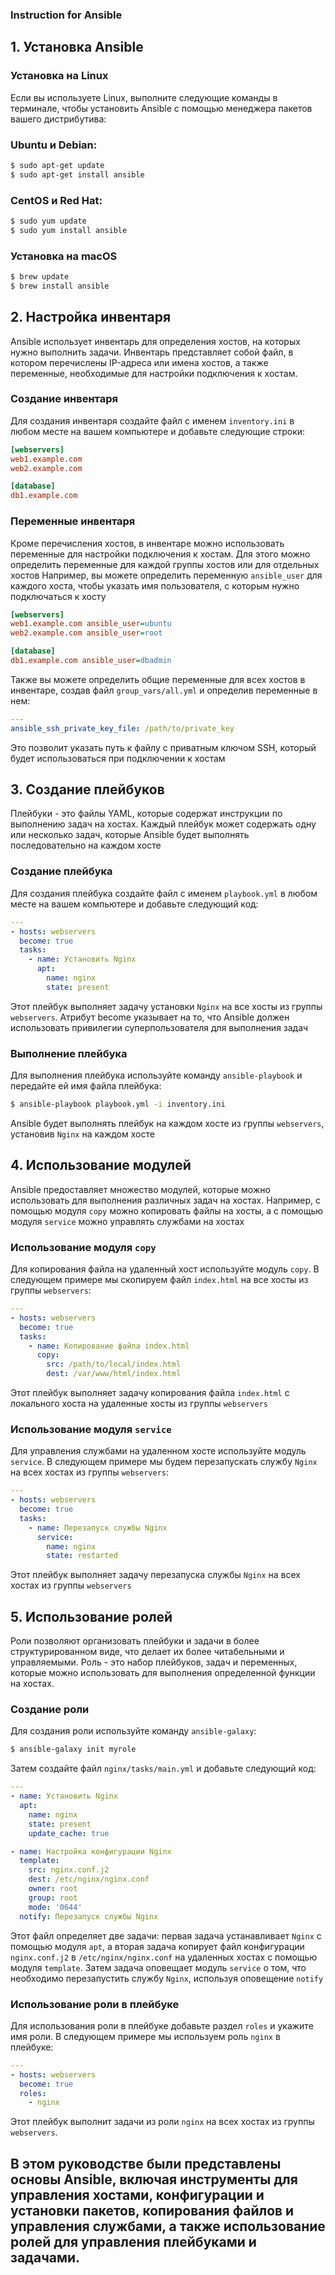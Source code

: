### Instruction for Ansible

## 1. Установка Ansible
### Установка на Linux
Если вы используете Linux, выполните следующие команды в терминале, чтобы установить Ansible с помощью менеджера пакетов вашего дистрибутива:
### Ubuntu и Debian:
```bash
$ sudo apt-get update
$ sudo apt-get install ansible
```
### CentOS и Red Hat:
```bash
$ sudo yum update
$ sudo yum install ansible
```
### Установка на macOS
```bash
$ brew update
$ brew install ansible
```

## 2. Настройка инвентаря
Ansible использует инвентарь для определения хостов, на которых нужно выполнить задачи. Инвентарь представляет собой файл, в котором перечислены IP-адреса или имена хостов, а также переменные, необходимые для настройки подключения к хостам.
### Создание инвентаря
Для создания инвентаря создайте файл с именем `inventory.ini` в любом месте на вашем компьютере и добавьте следующие строки:
```ini
[webservers]
web1.example.com
web2.example.com

[database]
db1.example.com

```
### Переменные инвентаря
Кроме перечисления хостов, в инвентаре можно использовать переменные для настройки подключения к хостам. Для этого можно определить переменные для каждой группы хостов или для отдельных хостов
Например, вы можете определить переменную `ansible_user` для каждого хоста, чтобы указать имя пользователя, с которым нужно подключаться к хосту
```ini
[webservers]
web1.example.com ansible_user=ubuntu
web2.example.com ansible_user=root

[database]
db1.example.com ansible_user=dbadmin

```
Также вы можете определить общие переменные для всех хостов в инвентаре, создав файл `group_vars/all.yml` и определив переменные в нем:
```yml
---
ansible_ssh_private_key_file: /path/to/private_key

```
Это позволит указать путь к файлу с приватным ключом SSH, который будет использоваться при подключении к хостам

## 3. Создание плейбуков
Плейбуки - это файлы YAML, которые содержат инструкции по выполнению задач на хостах. Каждый плейбук может содержать одну или несколько задач, которые Ansible будет выполнять последовательно на каждом хосте
### Создание плейбука
Для создания плейбука создайте файл с именем `playbook.yml` в любом месте на вашем компьютере и добавьте следующий код:
```yml
---
- hosts: webservers
  become: true
  tasks:
    - name: Установить Nginx
      apt:
        name: nginx
        state: present

```
Этот плейбук выполняет задачу установки `Nginx` на все хосты из группы `webservers`. Атрибут become указывает на то, что Ansible должен использовать привилегии суперпользователя для выполнения задач
### Выполнение плейбука
Для выполнения плейбука используйте команду `ansible-playbook` и передайте ей имя файла плейбука:
```bash
$ ansible-playbook playbook.yml -i inventory.ini
```
Ansible будет выполнять плейбук на каждом хосте из группы `webservers`, установив `Nginx` на каждом хосте

## 4. Использование модулей
Ansible предоставляет множество модулей, которые можно использовать для выполнения различных задач на хостах. Например, с помощью модуля `copy` можно копировать файлы на хосты, а с помощью модуля `service` можно управлять службами на хостах
### Использование модуля `copy`
Для копирования файла на удаленный хост используйте модуль `copy`. В следующем примере мы скопируем файл `index.html` на все хосты из группы `webservers`:
```yml
---
- hosts: webservers
  become: true
  tasks:
    - name: Копирование файла index.html
      copy:
        src: /path/to/local/index.html
        dest: /var/www/html/index.html

```
Этот плейбук выполняет задачу копирования файла `index.html` с локального хоста на удаленные хосты из группы `webservers`

### Использование модуля `service`
Для управления службами на удаленном хосте используйте модуль `service`. В следующем примере мы будем перезапускать службу `Nginx` на всех хостах из группы `webservers`:
```yml
---
- hosts: webservers
  become: true
  tasks:
    - name: Перезапуск службы Nginx
      service:
        name: nginx
        state: restarted

```
Этот плейбук выполняет задачу перезапуска службы `Nginx` на всех хостах из группы `webservers`

## 5. Использование ролей
Роли позволяют организовать плейбуки и задачи в более структурированном виде, что делает их более читабельными и управляемыми. Роль - это набор плейбуков, задач и переменных, которые можно использовать для выполнения определенной функции на хостах.
### Создание роли
Для создания роли используйте команду `ansible-galaxy`:
```bash
$ ansible-galaxy init myrole
```
Затем создайте файл `nginx/tasks/main.yml` и добавьте следующий код:
```yml
---
- name: Установить Nginx
  apt:
    name: nginx
    state: present
    update_cache: true

- name: Настройка конфигурации Nginx
  template:
    src: nginx.conf.j2
    dest: /etc/nginx/nginx.conf
    owner: root
    group: root
    mode: '0644'
  notify: Перезапуск службы Nginx

```
Этот файл определяет две задачи: первая задача устанавливает `Nginx` с помощью модуля `apt`, а вторая задача копирует файл конфигурации `nginx.conf.j2` в `/etc/nginx/nginx.conf` на удаленных хостах с помощью модуля `template`. Затем задача оповещает модуль `service` о том, что необходимо перезапустить службу `Nginx`, используя оповещение `notify`
### Использование роли в плейбуке
Для использования роли в плейбуке добавьте раздел `roles` и укажите имя роли. В следующем примере мы используем роль `nginx` в плейбуке:
```yml
---
- hosts: webservers
  become: true
  roles:
    - nginx

```
Этот плейбук выполнит задачи из роли `nginx` на всех хостах из группы `webservers`.


## В этом руководстве были представлены основы Ansible, включая инструменты для управления хостами, конфигурации и установки пакетов, копирования файлов и управления службами, а также использование ролей для управления плейбуками и задачами.
